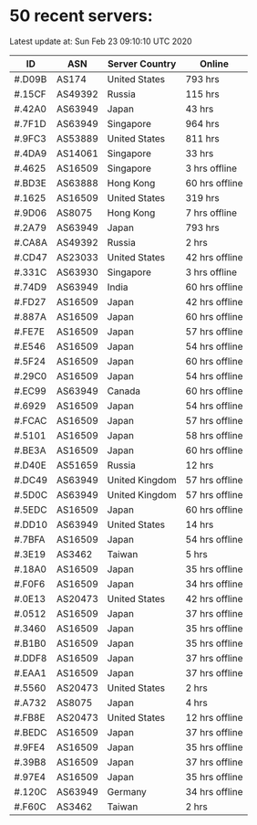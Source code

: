 # 50 recent servers:

Latest update at: Sun Feb 23 09:10:10 UTC 2020

| ID | ASN | Server Country | Online |
| -- | --- | -------------- | ------ |
| #.D09B | AS174 | United States | 793 hrs |
| #.15CF | AS49392 | Russia | 115 hrs |
| #.42A0 | AS63949 | Japan | 43 hrs |
| #.7F1D | AS63949 | Singapore | 964 hrs |
| #.9FC3 | AS53889 | United States | 811 hrs |
| #.4DA9 | AS14061 | Singapore | 33 hrs |
| #.4625 | AS16509 | Singapore | 3 hrs offline |
| #.BD3E | AS63888 | Hong Kong | 60 hrs offline |
| #.1625 | AS16509 | United States | 319 hrs |
| #.9D06 | AS8075 | Hong Kong | 7 hrs offline |
| #.2A79 | AS63949 | Japan | 793 hrs |
| #.CA8A | AS49392 | Russia | 2 hrs |
| #.CD47 | AS23033 | United States | 42 hrs offline |
| #.331C | AS63930 | Singapore | 3 hrs offline |
| #.74D9 | AS63949 | India | 60 hrs offline |
| #.FD27 | AS16509 | Japan | 42 hrs offline |
| #.887A | AS16509 | Japan | 60 hrs offline |
| #.FE7E | AS16509 | Japan | 57 hrs offline |
| #.E546 | AS16509 | Japan | 54 hrs offline |
| #.5F24 | AS16509 | Japan | 60 hrs offline |
| #.29C0 | AS16509 | Japan | 54 hrs offline |
| #.EC99 | AS63949 | Canada | 60 hrs offline |
| #.6929 | AS16509 | Japan | 54 hrs offline |
| #.FCAC | AS16509 | Japan | 57 hrs offline |
| #.5101 | AS16509 | Japan | 58 hrs offline |
| #.BE3A | AS16509 | Japan | 60 hrs offline |
| #.D40E | AS51659 | Russia | 12 hrs |
| #.DC49 | AS63949 | United Kingdom | 57 hrs offline |
| #.5D0C | AS63949 | United Kingdom | 57 hrs offline |
| #.5EDC | AS16509 | Japan | 60 hrs offline |
| #.DD10 | AS63949 | United States | 14 hrs |
| #.7BFA | AS16509 | Japan | 54 hrs offline |
| #.3E19 | AS3462 | Taiwan | 5 hrs |
| #.18A0 | AS16509 | Japan | 35 hrs offline |
| #.F0F6 | AS16509 | Japan | 34 hrs offline |
| #.0E13 | AS20473 | United States | 42 hrs offline |
| #.0512 | AS16509 | Japan | 37 hrs offline |
| #.3460 | AS16509 | Japan | 35 hrs offline |
| #.B1B0 | AS16509 | Japan | 35 hrs offline |
| #.DDF8 | AS16509 | Japan | 37 hrs offline |
| #.EAA1 | AS16509 | Japan | 37 hrs offline |
| #.5560 | AS20473 | United States | 2 hrs |
| #.A732 | AS8075 | Japan | 4 hrs |
| #.FB8E | AS20473 | United States | 12 hrs offline |
| #.BEDC | AS16509 | Japan | 37 hrs offline |
| #.9FE4 | AS16509 | Japan | 35 hrs offline |
| #.39B8 | AS16509 | Japan | 37 hrs offline |
| #.97E4 | AS16509 | Japan | 35 hrs offline |
| #.120C | AS63949 | Germany | 34 hrs offline |
| #.F60C | AS3462 | Taiwan | 2 hrs |


